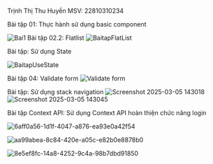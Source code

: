 
Trịnh Thị Thu Huyền
MSV: 22810310234

Bài tập 01: Thực hành sử dụng basic component

![Bai1](https://github.com/user-attachments/assets/fa34aa77-79b3-4317-ba36-3e5e0c7abb01)
Bài tập 02.2: Flatlist
![BaitapFlatList](https://github.com/user-attachments/assets/d4dc844d-62fb-4f29-8293-226669f08945)

Bài tập: Sử dụng State

![BaitapUseState](https://github.com/user-attachments/assets/10a8860a-9aad-4d04-9156-a46f0c53dcf2)

Bài tập 04: Validate form
![Validate form](https://github.com/user-attachments/assets/e67b6920-d90a-40f7-bd19-65656f6bf305)

Bài tập: Sử dụng stack navigation
![Screenshot 2025-03-05 143018](https://github.com/user-attachments/assets/503a1617-886b-4f3a-91b2-1b587c19a594)
![Screenshot 2025-03-05 143045](https://github.com/user-attachments/assets/39a11b79-bf39-472e-b1dd-450711687336)

Bài tập Context API: Sử dụng Context API hoàn thiện chức năng login

![6aff0a56-1d1f-4047-a876-ea93e0a42f54](https://github.com/user-attachments/assets/08e19ae6-9f9c-471e-a1f1-61bd4cd5a31c)

![aa99abea-8c84-420e-a05c-e82b0e8878b0](https://github.com/user-attachments/assets/77026009-3843-40bf-a075-111f76e222d4)

![8e5ef8fc-14a8-4252-9c4a-98b7dbd91850](https://github.com/user-attachments/assets/d63134d6-fa7f-49a3-a45a-7c8a01c43c50)





